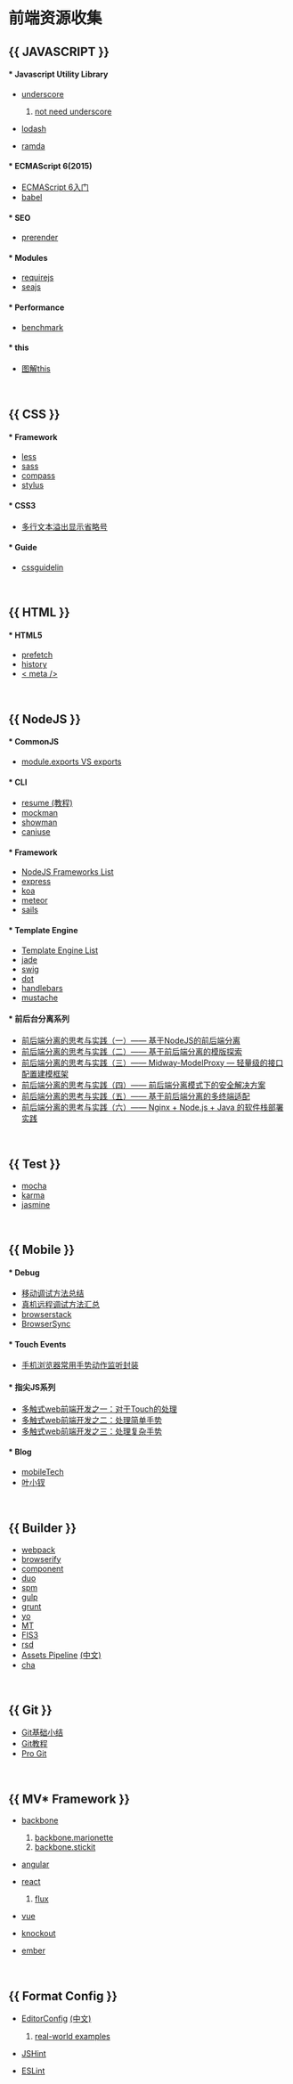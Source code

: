 # 前端资源收集

## {{ JAVASCRIPT }}

#### * Javascript Utility Library

- [underscore](https://github.com/jashkenas/underscore)
  1. [not need underscore](https://www.reindex.io/blog/you-might-not-need-underscore/)


- [lodash](https://github.com/lodash/lodash)
- [ramda](https://github.com/ramda/ramda)

#### * ECMAScript 6(2015)

- [ECMAScript 6入门](http://es6.ruanyifeng.com/)
- [babel](https://github.com/babel/babel)

#### * SEO

- [prerender](https://prerender.io/)

#### * Modules

- [requirejs](https://github.com/jrburke/requirejs)
- [seajs](https://github.com/seajs/seajs)

#### * Performance

- [benchmark](https://github.com/bestiejs/benchmark.js)

#### * this

- [图解this](http://mp.weixin.qq.com/s?__biz=MjM5MzMyNzg0MA==&mid=400197911&idx=2&sn=25ceb819a04d99a1eea27eeea94ae547&scene=0#wechat_redirect)

<br/>

## {{ CSS }}

#### * Framework

- [less](http://lesscss.org/)
- [sass](http://sass-lang.com/)
- [compass](http://compass-style.org/)
- [stylus](https://learnboost.github.io/stylus/)

#### * CSS3

- [多行文本溢出显示省略号](http://c7sky.com/text-overflow-ellipsis-on-multiline-text.html)

#### * Guide

- [cssguidelin](http://cssguidelin.es/)

<br/>

## {{ HTML }}

#### * HTML5

- [prefetch](http://www.jianshu.com/p/7f58ddfc1392)
- [history](http://www.zhangxinxu.com/wordpress/2013/06/html5-history-api-pushstate-replacestate-ajax/)
- [< meta />](http://segmentfault.com/a/1190000002407912)

<br/>

## {{ NodeJS }}

#### * CommonJS

- [module.exports VS exports](http://zihua.li/2012/03/use-module-exports-or-exports-in-node/)

#### * CLI

- [resume (教程)](http://segmentfault.com/a/1190000002918295)
- [mockman](https://github.com/FrendEr/mock-man)
- [showman](https://github.com/FrendEr/show-man)
- [caniuse](https://github.com/sgentle/caniuse-cmd)

#### * Framework

- [NodeJS Frameworks List](http://nodeframework.com/)
- [express](https://github.com/strongloop/express)
- [koa](https://github.com/koajs/koa)
- [meteor](https://github.com/meteor/meteor)
- [sails](https://github.com/balderdashy/sails)

#### * Template Engine

- [Template Engine List](http://garann.github.io/template-chooser/)
- [jade](https://github.com/jadejs/jade)
- [swig](https://github.com/paularmstrong/swig)
- [dot](https://github.com/olado/doT)
- [handlebars](https://github.com/wycats/handlebars.js)
- [mustache](https://github.com/janl/mustache.js)

#### * 前后台分离系列

- [前后端分离的思考与实践（一）—— 基于NodeJS的前后端分离](http://ued.taobao.org/blog/2014/04/full-stack-development-with-nodejs/)
- [前后端分离的思考与实践（二）—— 基于前后端分离的模版探索](http://ued.taobao.org/blog/2014/04/xtpl/)
- [前后端分离的思考与实践（三）—— Midway-ModelProxy — 轻量级的接口配置建模框架](http://ued.taobao.org/blog/2014/04/modelproxy/)
- [前后端分离的思考与实践（四）—— 前后端分离模式下的安全解决方案](http://ued.taobao.org/blog/2014/05/midway-security/)
- [前后端分离的思考与实践（五）—— 基于前后端分离的多终端适配](http://ued.taobao.org/blog/2014/05/cross-platform-tpl/)
- [前后端分离的思考与实践（六）—— Nginx + Node.js + Java 的软件栈部署实践](http://ued.taobao.org/blog/2014/05/midway-deploy/)

<br/>

## {{ Test }}

- [mocha](https://github.com/mochajs/mocha)
- [karma](https://github.com/karma-runner/karma)
- [jasmine](https://github.com/jasmine/jasmine)

<br/>

## {{ Mobile }}

#### * Debug

- [移动调试方法总结](http://frend.cc/debug/2015/06/30/debug-gap.html)
- [真机远程调试方法汇总](http://blog.scalap.com/tech/18.html)
- [browserstack](https://www.browserstack.com/start#os=Windows&os_version=7&browser=IE&browser_version=8.0&zoom_to_fit=true&full_screen=true&resolution=responsive-mode&url=www.google.com&speed=1)
- [BrowserSync](https://github.com/BrowserSync/browser-sync)

#### * Touch Events

- [手机浏览器常用手势动作监听封装](http://wo.poco.cn/manson/post/id/268780)

#### * 指尖JS系列

- [多触式web前端开发之一：对于Touch的处理](http://www.cnblogs.com/pifoo/archive/2011/05/23/webkit-touch-event-1.html)
- [多触式web前端开发之二：处理简单手势](http://www.cnblogs.com/pifoo/archive/2011/05/22/webkit-touch-event-2.html)
- [多触式web前端开发之三：处理复杂手势](http://www.cnblogs.com/pifoo/archive/2011/05/22/webkit-touch-event-3.html)

#### * Blog

- [mobileTech](https://github.com/jtyjty99999/mobileTech)
- [叶小钗](http://www.cnblogs.com/yexiaochai/)

<br/>

## {{ Builder }}

- [webpack](https://github.com/webpack/webpack)
- [browserify](https://github.com/substack/node-browserify)
- [component](https://github.com/componentjs/component)
- [duo](https://github.com/duojs/duo)
- [spm](https://github.com/spmjs/spm)
- [gulp](https://github.com/gulpjs/gulp)
- [grunt](https://github.com/gruntjs/grunt)
- [yo](https://github.com/yeoman/yo)
- [MT](https://github.com/mtjs/mt)
- [FIS3](https://github.com/fex-team/fis3)
- [rsd](https://github.com/fouber/static-resource-digest)
- [Assets Pipeline](http://guides.rubyonrails.org/asset_pipeline.html) [(中文)](http://guides.ruby-china.org/asset_pipeline.html)
- [cha](https://github.com/chajs/cha)

<br/>

## {{ Git }}

- [Git基础小结](https://www.evernote.com/shard/s211/sh/1ac0b49c-1c14-4ea7-9152-a5885fa13c04/c1049382f77c8aaf)
- [Git教程](http://www.liaoxuefeng.com/wiki/0013739516305929606dd18361248578c67b8067c8c017b000)
- [Pro Git](http://iissnan.com/progit/)

<br/>

## {{ MV* Framework }}

- [backbone](https://github.com/jashkenas/backbone)
  1. [backbone.marionette](https://github.com/marionettejs/backbone.marionette)
  1. [backbone.stickit](https://github.com/NYTimes/backbone.stickit)

- [angular](https://github.com/angular/angular)
- [react](https://github.com/facebook/react)
    1. [flux](https://github.com/facebook/flux)
- [vue](https://github.com/vuejs/vue)
- [knockout](https://github.com/knockout/knockout)
- [ember](https://github.com/emberjs/ember.js)

<br/>

## {{ Format Config }}

- [EditorConfig](http://editorconfig.org/) [(中文)](http://ju.outofmemory.cn/entry/104488)
  1. [real-world examples](https://github.com/editorconfig/editorconfig/wiki/Projects-Using-EditorConfig)

- [JSHint](https://github.com/jshint/jshint)
- [ESLint](http://eslint.org/)
